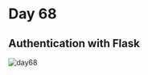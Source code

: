 # Day 68
## Authentication with Flask
![day68](https://github.com/diorithaliti/Python/assets/74361197/e75d08cd-947b-482d-b9de-0409b33163d8)
